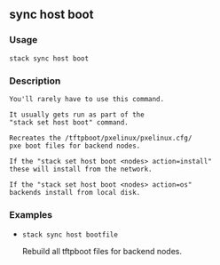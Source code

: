 ## sync host boot

### Usage

`stack sync host boot`

### Description


	You'll rarely have to use this command.

	It usually gets run as part of the 
	"stack set host boot" command.

	Recreates the /tftpboot/pxelinux/pxelinux.cfg/
	pxe boot files for backend nodes.

	If the "stack set host boot <nodes> action=install"
	these will install from the network.

	If the "stack set host boot <nodes> action=os"
	backends install from local disk.

	

### Examples

* `stack sync host bootfile`

   Rebuild all tftpboot files for backend nodes.




